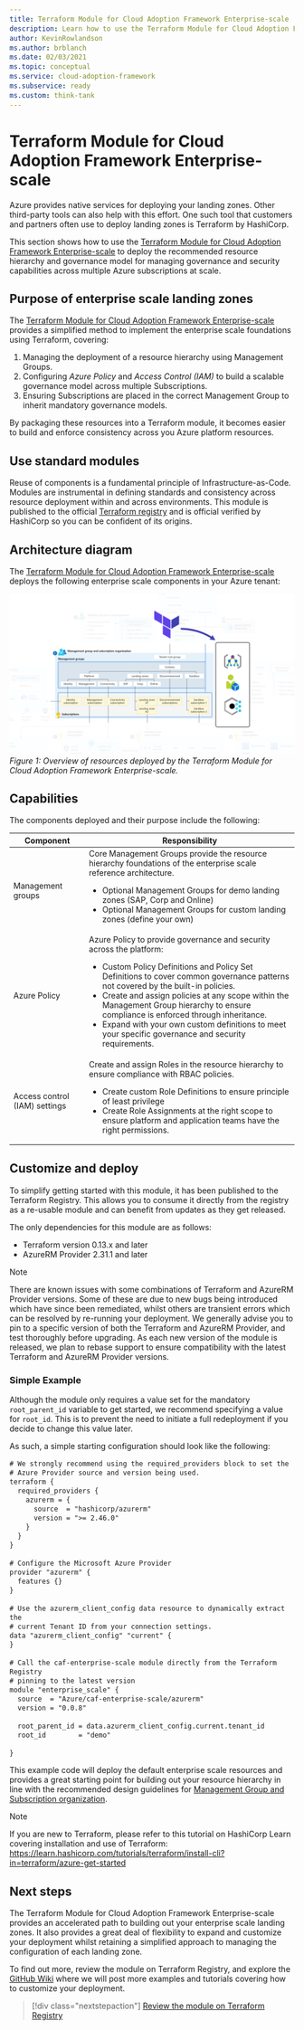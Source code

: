 ```yaml
---
title: Terraform Module for Cloud Adoption Framework Enterprise-scale
description: Learn how to use the Terraform Module for Cloud Adoption Framework Enterprise-scale.
author: KevinRowlandson
ms.author: brblanch
ms.date: 02/03/2021
ms.topic: conceptual
ms.service: cloud-adoption-framework
ms.subservice: ready
ms.custom: think-tank
---
```


<!-- cSpell:ignore eastasia southeastasia vCPUs lalogs tfvars NetworkMonitoring ADAssessment ADReplication AgentHealthAssessment DnsAnalytics KeyVaultAnalytics -->
<!-- docutune:casing NetworkMonitoring AdAssessment AdReplication AgentHealthAssessment DnsAnalytics KeyVaultAnalytics -->

# Terraform Module for Cloud Adoption Framework Enterprise-scale

Azure provides native services for deploying your landing zones. Other third-party tools can also help with this effort. One such tool that customers and partners often use to deploy landing zones is Terraform by HashiCorp.

This section shows how to use the [Terraform Module for Cloud Adoption Framework Enterprise-scale](https://registry.terraform.io/modules/Azure/caf-enterprise-scale/azurerm/latest) to deploy the recommended resource hierarchy and governance model for managing governance and security capabilities across multiple Azure subscriptions at scale.

## Purpose of enterprise scale landing zones

The [Terraform Module for Cloud Adoption Framework Enterprise-scale](https://registry.terraform.io/modules/Azure/caf-enterprise-scale/azurerm/latest) provides a simplified method to implement the enterprise scale foundations using Terraform, covering:

1. Managing the deployment of a resource hierarchy using Management Groups.
1. Configuring _Azure Policy_ and _Access Control (IAM)_ to build a scalable governance model across multiple Subscriptions. 
1. Ensuring Subscriptions are placed in the correct Management Group to inherit mandatory governance models.

By packaging these resources into a Terraform module, it becomes easier to build and enforce consistency across you Azure platform resources.

## Use standard modules

Reuse of components is a fundamental principle of Infrastructure-as-Code. Modules are instrumental in defining standards and consistency across resource deployment within and across environments. This module is published to the official [Terraform registry](https://registry.terraform.io/modules/Azure/caf-enterprise-scale/azurerm/latest) and is official verified by HashiCorp so you can be confident of its origins.

## Architecture diagram

The [Terraform Module for Cloud Adoption Framework Enterprise-scale](https://registry.terraform.io/modules/Azure/caf-enterprise-scale/azurerm/latest) deploys the following enterprise scale components in your Azure tenant:

![Overview of resources deployed by the Terraform Module for Cloud Adoption Framework Enterprise-scale](media/terraform-caf-enterprise-scale-overview.png)
_Figure 1: Overview of resources deployed by the Terraform Module for Cloud Adoption Framework Enterprise-scale._

## Capabilities

The components deployed and their purpose include the following:

| Component | Responsibility |
|---|---|
| Management groups | Core Management Groups provide the resource hierarchy foundations of the enterprise scale reference architecture.<ul><li>Optional Management Groups for demo landing zones (SAP, Corp and Online)</li><li>Optional Management Groups for custom landing zones (define your own)</li></ul> |
| Azure Policy | Azure Policy to provide governance and security across the platform: <ul><li>Custom Policy Definitions and Policy Set Definitions to cover common governance patterns not covered by the built-in policies.</li><li>Create and assign policies at any scope within the Management Group hierarchy to ensure compliance is enforced through inheritance.</li><li>Expand with your own custom definitions to meet your specific governance and security requirements.</li></ul> |
| Access control (IAM) settings | Create and assign Roles in the resource hierarchy to ensure compliance with RBAC policies.<ul><li>Create custom Role Definitions to ensure principle of least privilege</li><li>Create Role Assignments at the right scope to ensure platform and application teams have the right permissions.</li></ul> |

## Customize and deploy

To simplify getting started with this module, it has been published to the Terraform Registry. This allows you to consume it directly from the registry as a re-usable module and can benefit from updates as they get released.

The only dependencies for this module are as follows:

- Terraform version 0.13.x and later
- AzureRM Provider 2.31.1 and later

> [!NOTE]
> There are known issues with some combinations of Terraform and AzureRM Provider versions. Some of these are due to new bugs being introduced which have since been remediated, whilst others are transient errors which can be resolved by re-running your deployment. We generally advise you to pin to a specific version of both the Terraform and AzureRM Provider, and test thoroughly before upgrading. As each new version of the module is released, we plan to rebase support to ensure compatibility with the latest Terraform and AzureRM Provider versions.

### Simple Example

Although the module only requires a value set for the mandatory  `root_parent_id` variable to get started, we recommend specifying a value for `root_id`. This is to prevent the need to initiate a full redeployment if you decide to change this value later.

As such, a simple starting configuration should look like the following:

```hcl
# We strongly recommend using the required_providers block to set the
# Azure Provider source and version being used.
terraform {
  required_providers {
    azurerm = {
      source  = "hashicorp/azurerm"
      version = ">= 2.46.0"
    }
  }
}

# Configure the Microsoft Azure Provider
provider "azurerm" {
  features {}
}

# Use the azurerm_client_config data resource to dynamically extract the
# current Tenant ID from your connection settings.
data "azurerm_client_config" "current" {
}

# Call the caf-enterprise-scale module directly from the Terraform Registry
# pinning to the latest version
module "enterprise_scale" {
  source  = "Azure/caf-enterprise-scale/azurerm"
  version = "0.0.8"

  root_parent_id = data.azurerm_client_config.current.tenant_id
  root_id        = "demo"

}
```

This example code will deploy the default enterprise scale resources and provides a great starting point for building out your resource hierarchy in line with the recommended design guidelines for [Management Group and Subscription organization](./management-group-and-subscription-organization.md).

> [!Note]
> If you are new to Terraform, please refer to this tutorial on HashiCorp Learn covering installation and use of Terraform:<br>
> https://learn.hashicorp.com/tutorials/terraform/install-cli?in=terraform/azure-get-started

## Next steps

The Terraform Module for Cloud Adoption Framework Enterprise-scale provides an accelerated path to building out your enterprise scale landing zones. It also provides a great deal of flexibility to expand and customize your deployment whilst retaining a simplified approach to managing the configuration of each landing zone.

To find out more, review the module on Terraform Registry, and explore the [GitHub Wiki](https://github.com/Azure/terraform-azurerm-caf-enterprise-scale/wiki) where we will post more examples and tutorials covering how to customize your deployment.

> [!div class="nextstepaction"]
> [Review the module on Terraform Registry](https://registry.terraform.io/modules/Azure/caf-enterprise-scale/azurerm/latest)
